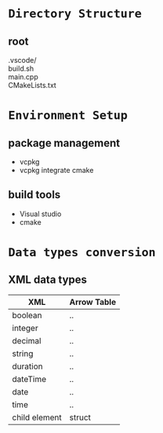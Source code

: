 

`Directory Structure`
=======================
## root
.vscode/  
build.sh  
main.cpp  
CMakeLists.txt  

`Environment Setup`
=======================
## package management
- vcpkg
- vcpkg integrate cmake
## build tools
- Visual studio
- cmake


`Data types conversion`
=======================
## XML data types
| XML | Arrow Table |  
|----|-----|
|boolean|..|
|integer|..|
|decimal|..|
|string|..|
|duration|..|
|dateTime|..|
|date|..|
|time|..|
|child element|struct|
